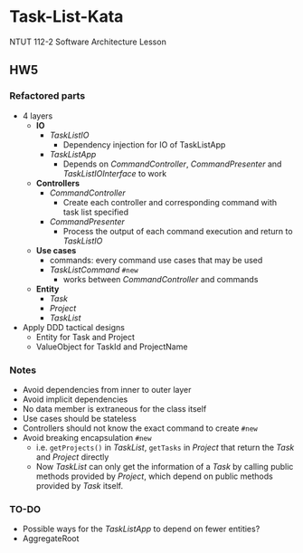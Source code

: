 # Task-List-Kata
NTUT 112-2 Software Architecture Lesson

## HW5

### Refactored parts
- 4 layers
  - **IO**
    - _TaskListIO_
      - Dependency injection for IO of TaskListApp
    - _TaskListApp_
      - Depends on _CommandController_, _CommandPresenter_ and _TaskListIOInterface_ to work
  - **Controllers**
    - _CommandController_
      - Create each controller and corresponding command with task list specified
    - _CommandPresenter_
      - Process the output of each command execution and return to _TaskListIO_
  - **Use cases**
    - commands: every command use cases that may be used
    - _TaskListCommand_ `#new`
      - works between _CommandController_ and commands
  - **Entity**
    - _Task_
    - _Project_
    - _TaskList_
- Apply DDD tactical designs
  - Entity for Task and Project
  - ValueObject for TaskId and ProjectName

### Notes
- Avoid dependencies from inner to outer layer
- Avoid implicit dependencies
- No data member is extraneous for the class itself
- Use cases should be stateless
- Controllers should not know the exact command to create `#new`
- Avoid breaking encapsulation `#new`
  - i.e. `getProjects()` in _TaskList_, `getTasks` in _Project_ that return the _Task_ and _Project_ directly
  - Now _TaskList_ can only get the information of a _Task_ by calling public methods provided by _Project_, which depend on public methods provided by _Task_ itself.


### TO-DO
- Possible ways for the _TaskListApp_ to depend on fewer entities?
- AggregateRoot
